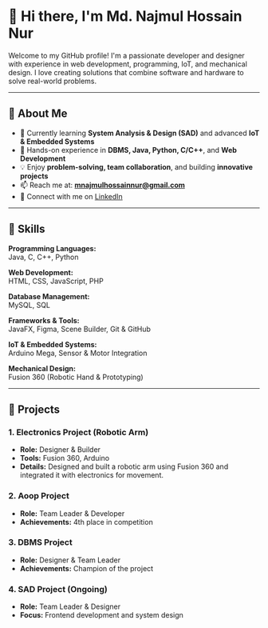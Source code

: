 # 👋 Hi there, I'm Md. Najmul Hossain Nur

Welcome to my GitHub profile! I'm a passionate developer and designer with experience in web development, programming, IoT, and mechanical design. I love creating solutions that combine software and hardware to solve real-world problems.

---

## 🔹 About Me

- 🌱 Currently learning **System Analysis & Design (SAD)** and advanced **IoT & Embedded Systems**  
- 💼 Hands-on experience in **DBMS, Java, Python, C/C++**, and **Web Development**  
- 💡 Enjoy **problem-solving, team collaboration**, and building **innovative projects**  
- 📫 Reach me at: **mnajmulhossainnur@gmail.com**  
- 🔗 Connect with me on [LinkedIn](https://www.linkedin.com/in/md-najmul-hossain-nur-8726b12a4/)

---

## 🔹 Skills

**Programming Languages:**  
Java, C, C++, Python

**Web Development:**  
HTML, CSS, JavaScript, PHP

**Database Management:**  
MySQL, SQL

**Frameworks & Tools:**  
JavaFX, Figma, Scene Builder, Git & GitHub

**IoT & Embedded Systems:**  
Arduino Mega, Sensor & Motor Integration

**Mechanical Design:**  
Fusion 360 (Robotic Hand & Prototyping)

---

## 🔹 Projects

### 1. Electronics Project (Robotic Arm)
- **Role:** Designer & Builder  
- **Tools:** Fusion 360, Arduino  
- **Details:** Designed and built a robotic arm using Fusion 360 and integrated it with electronics for movement.

### 2. Aoop Project
- **Role:** Team Leader & Developer  
- **Achievements:** 4th place in competition  

### 3. DBMS Project
- **Role:** Designer & Team Leader  
- **Achievements:** Champion of the project  

### 4. SAD Project (Ongoing)
- **Role:** Team Leader & Designer  
- **Focus:** Frontend development and system design
